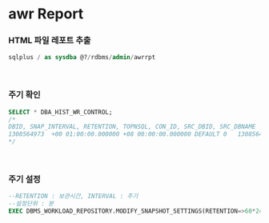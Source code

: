 awr Report
===

### HTML 파일 레포트 추출
```sql
sqlplus / as sysdba @?/rdbms/admin/awrrpt
```

<br>

### 주기 확인
```sql
SELECT * DBA_HIST_WR_CONTROL;
/*
DBID, SNAP_INTERVAL, RETENTION, TOPNSQL, CON_ID, SRC_DBID, SRC_DBNAME
1308564973	+00 01:00:00.000000	+08 00:00:00.000000	DEFAULT	0	1308564973	SID_NAME
*/
```

<br>

### 주기 설정
```sql
--RETENTION : 보관시간, INTERVAL : 주기
--설정단위 : 분
EXEC DBMS_WORKLOAD_REPOSITORY.MODIFY_SNAPSHOT_SETTINGS(RETENTION=>60*24*14,INTERVAL=>15);
```

<br>
